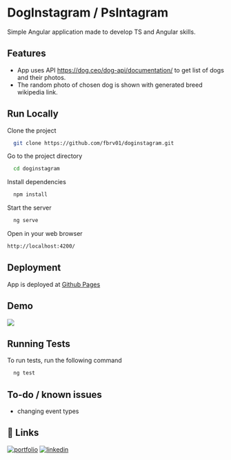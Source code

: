 
# DogInstagram / PsIntagram

Simple Angular application made to develop TS and Angular skills.


## Features

- App uses API https://dog.ceo/dog-api/documentation/ to get list of dogs and their photos.
- The random photo of chosen dog is shown with generated breed wikipedia link.

## Run Locally

Clone the project

```bash
  git clone https://github.com/fbrv01/doginstagram.git
```

Go to the project directory

```bash
  cd doginstagram
```

Install dependencies

```bash
  npm install
```

Start the server

```bash
  ng serve
```

Open in your web browser
```bash
http://localhost:4200/
```
## Deployment

App is deployed at [Github Pages](https://fbrv01.github.io/doginstagram/)


## Demo

![](https://github.com/fbrv01/doginstagram/blob/demo.png)


## Running Tests

To run tests, run the following command

```bash
  ng test
```

## To-do / known issues

- changing event types
## 🔗 Links
[![portfolio](https://img.shields.io/badge/my_portfolio-000?style=for-the-badge&logo=ko-fi&logoColor=white)](https://github.com/fbrv01/)
[![linkedin](https://img.shields.io/badge/linkedin-0A66C2?style=for-the-badge&logo=linkedin&logoColor=white)](https://www.linkedin.com/in/filip-bucholc/)